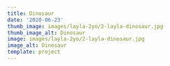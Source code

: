```yaml
---
title: Dinosaur
date: '2020-06-23'
thumb_image: images/layla-2yo/2-layla-dinosaur.jpg
thumb_image_alt: Dinosaur
image: images/layla-2yo/2-layla-dinosaur.jpg
image_alt: Dinosaur
template: project
---
```


